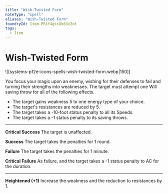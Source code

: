 ```yaml
---
title: "Wish-Twisted Form"
noteType: "spell"
aliases: "Wish-Twisted Form"
foundryId: Item.PRif4gccUb63cZot
tags:
  - Item
---
```


# Wish-Twisted Form
![[systems-pf2e-icons-spells-wish-twisted-form.webp|150]]

You focus your magic upon an enemy, wishing for their defenses to fail and turning their strengths into weaknesses. The target must attempt one Will saving throw for all of the following effects.

*   The target gains weakness 5 to one energy type of your choice.
*   The target's resistances are reduced by 5.
*   The target takes a -10-foot status penalty to all its Speeds.
*   The target takes a -1 status penalty to its saving throws.

* * *

**Critical Success** The target is unaffected.

**Success** The target takes the penalties for 1 round.

**Failure** The target takes the penalties for 1 minute.

**Critical Failure** As failure, and the target takes a -1 status penalty to AC for the duration.

* * *

**Heightened (+1)** Increase the weakness and the reduction to resistances by 1.
